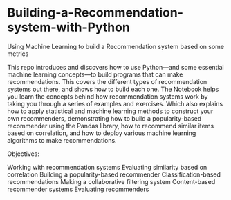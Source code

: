 # Building-a-Recommendation-system-with-Python
Using Machine Learning to build a Recommendation system based on some metrics


This repo introduces and discovers how to use Python—and some essential machine learning concepts—to build programs that can make recommendations. This covers the different types of recommendation systems out there, and shows how to build each one. The Notebook helps you learn the concepts behind how recommendation systems work by taking you through a series of examples and exercises. Which also explains how to apply statistical and machine learning methods to construct your own recommenders, demonstrating how to build a popularity-based recommender using the Pandas library, how to recommend similar items based on correlation, and how to deploy various machine learning algorithms to make recommendations. 


Objectives:

Working with recommendation systems
Evaluating similarity based on correlation
Building a popularity-based recommender
Classification-based recommendations
Making a collaborative filtering system
Content-based recommender systems
Evaluating recommenders
